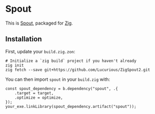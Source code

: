 # Spout

This is [Spout](https://github.com/leadedge/Spout2), packaged for [Zig](https://ziglang.org/).

## Installation

First, update your `build.zig.zon`:

```
# Initialize a `zig build` project if you haven't already
zig init
zig fetch --save git+https://github.com/Lucurious/ZigSpout2.git
```

You can then import `spout` in your `build.zig` with:

```zig
const spout_dependency = b.dependency("spout", .{
    .target = target,
    .optimize = optimize,
});
your_exe.linkLibrary(spout_dependency.artifact("spout"));
```